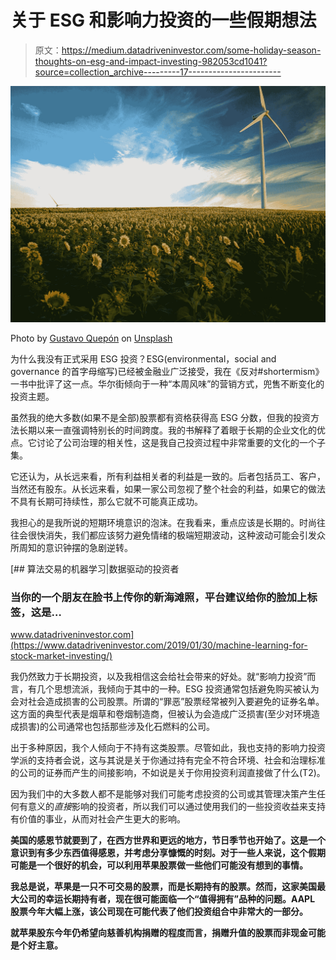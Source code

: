 # 关于 ESG 和影响力投资的一些假期想法

> 原文：<https://medium.datadriveninvestor.com/some-holiday-season-thoughts-on-esg-and-impact-investing-982053cd1041?source=collection_archive---------17----------------------->

![](img/04aa25b2004e75f80fcd6e1e50166d87.png)

Photo by [Gustavo Quepón](https://unsplash.com/@unandalusgus?utm_source=medium&utm_medium=referral) on [Unsplash](https://unsplash.com?utm_source=medium&utm_medium=referral)

为什么我没有正式采用 ESG 投资？ESG(environmental，social and governance 的首字母缩写)已经被金融业广泛接受，我在《反对#shortermism》一书中批评了这一点。华尔街倾向于一种“本周风味”的营销方式，兜售不断变化的投资主题。

虽然我的绝大多数(如果不是全部)股票都有资格获得高 ESG 分数，但我的投资方法长期以来一直强调特别长的时间跨度。我的书解释了着眼于长期的企业文化的优点。它讨论了公司治理的相关性，这是我自己投资过程中非常重要的文化的一个子集。

它还认为，从长远来看，所有利益相关者的利益是一致的。后者包括员工、客户，当然还有股东。从长远来看，如果一家公司忽视了整个社会的利益，如果它的做法不具有长期可持续性，那么它就不可能真正成功。

我担心的是我所说的短期环境意识的泡沫。在我看来，重点应该是长期的。时尚往往会很快消失，我们都应该努力避免情绪的极端短期波动，这种波动可能会引发众所周知的意识钟摆的急剧逆转。

[](https://www.datadriveninvestor.com/2019/01/30/machine-learning-for-stock-market-investing/) [## 算法交易的机器学习|数据驱动的投资者

### 当你的一个朋友在脸书上传你的新海滩照，平台建议给你的脸加上标签，这是…

www.datadriveninvestor.com](https://www.datadriveninvestor.com/2019/01/30/machine-learning-for-stock-market-investing/) 

我仍然致力于长期投资，以及我相信这会给社会带来的好处。就“影响力投资”而言，有几个思想流派，我倾向于其中的一种。ESG 投资通常包括避免购买被认为会对社会造成损害的公司股票。所谓的“罪恶”股票经常被列入要避免的证券名单。这方面的典型代表是烟草和卷烟制造商，但被认为会造成广泛损害(至少对环境造成损害)的公司通常也包括那些涉及化石燃料的公司。

出于多种原因，我个人倾向于不持有这类股票。尽管如此，我也支持的影响力投资学派的支持者会说，这与其说是关于你通过持有完全不符合环境、社会和治理标准的公司的证券而产生的间接影响，不如说是关于你用投资利润直接做了什么(T2)。

因为我们中的大多数人都不是能够对我们可能考虑投资的公司或其管理决策产生任何有意义的*直接*影响的投资者，所以我们可以通过使用我们的一些投资收益来支持有价值的事业，从而对社会产生更大的影响。

**美国的感恩节就要到了，在西方世界和更远的地方，节日季节也开始了。这是一个意识到有多少东西值得感恩，并考虑分享慷慨的时刻。对于一些人来说，这个假期可能是一个很好的机会，可以利用苹果股票做一些他们可能没有想到的事情。**

**我总是说，苹果是一只不可交易的股票，而是长期持有的股票。然而，这家美国最大公司的幸运长期持有者，现在很可能面临一个“值得拥有”品种的问题。AAPL 股票今年大幅上涨，该公司现在可能代表了他们投资组合中非常大的一部分。**

**就苹果股东今年仍希望向慈善机构捐赠的程度而言，捐赠升值的股票而非现金可能是个好主意。**